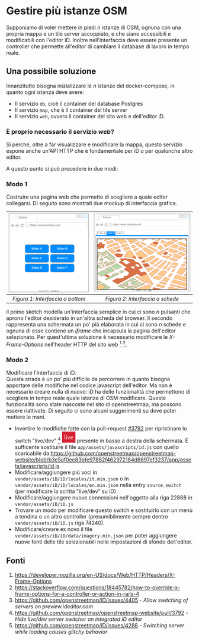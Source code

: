 # Gestire più istanze OSM

Supponiamo di voler mettere in piedi _n_ istanze di OSM, ognuna con una propria mappa e un tile server accoppiato, e che siano accessibili e modificabili con l'editor iD.
Inoltre nell'interfaccia deve essere presente un controller che permette all'editor di cambiare il database di lavoro in tempo reale.

## Una possibile soluzione
Innanzitutto bisogna inizializzare le _n_ istanze del docker-compose, in quanto ogni istanza deve avere:

- Il servizio `db`, cioè il container del database Postgres
- Il servizio `map`, che è il container del tile server
- Il servizio `web`, ovvero il container del sito web e dell'editor iD.

### È proprio necessario il servizio _web_?
Si perché, oltre a far visualizzare e modificare la mappa, questo servizio espone anche un'API HTTP che è fondamentale per iD o per qualunche altro editor.  

A questo punto si può procedere in due modi:

### Modo 1
Costruire una pagina web che permette di scegliere a quale editor collegarsi.
Di seguito sono mostrati due mockup di interfaccia grafica.

<img src="images/buttons-interface.drawio.svg" alt="image" width="370"/>|<img src="images/tabs-interface.drawio.svg" alt="dalmazia-criticita-doppio-semaforo" width="460"/>
:-------------------------:|:-------------------------: 
_Figura 1: Interfaccia a bottoni_ | _Figura 2: Interfaccia a schede_

Il primo sketch modella un'interfaccia semplice in cui ci sono _n_ pulsanti che aprono l'editor desiderato in un'altra scheda del browser.
Il secondo rappresenta una schermata un po' più elaborata in cui ci sono _n_ schede e ognuna di esse contiene un _iframe_ che incapsula la pagina dell'editor selezionato.
Per quest'ultima soluzione è necessario modificare le _X-Frame-Options_ nell'header HTTP del sito web [<sup>1</sup>](https://developer.mozilla.org/en-US/docs/Web/HTTP/Headers/X-Frame-Options) [<sup>2</sup>](https://stackoverflow.com/questions/18445782/how-to-override-x-frame-options-for-a-controller-or-action-in-rails-4).

### Modo 2
Modificare l'interfaccia di iD.  
Questa strada è un po' più difficile da percorrere in quanto bisogna apportare delle modifiche nel codice javascript dell'editor.
Ma non è necessario creare nulla di nuovo: iD ha delle funzionalità che permettono di scegliere in tempo reale quale istanza di OSM modificare. Queste funzionalità sono state nascoste nel sito di openstreetmap, ma possono essere riattivate.
Di seguito ci sono alcuni suggerimenti su dove poter mettere le mani.

- Invertire le modifiche fatte con la pull-request [#3792](https://github.com/openstreetmap/openstreetmap-website/pull/3792) per ripristinare lo switch "live/dev" [<sup>4</sup>](https://github.com/openstreetmap/openstreetmap-website/pull/3792) ![](images/live-dev-button.png) presente in basso a destra della schermata.
È sufficente sostituire il file `app/assets/javascripts/id.js` con quello scaricabile da https://github.com/openstreetmap/openstreetmap-website/blob/b3e5af0ee83bfe97882f462972184d8697ef3237/app/assets/javascripts/id.js
- Modificare/aggiungere più voci in `vendor/assets/iD/iD/locales/it.min.json` o in `vendor/assets/iD/iD/locales/en.min.json` nella entry `source_switch` (per modificare la scritta "live/dev" su iD)
- Modificare/aggiungere nuove connessioni nell'oggetto alla riga 22868 in `vendor/assets/iD/iD.js`
- Trovare un modo per modificare questo switch e sostituirlo con un menù a tendina o un altro controller (presumibilmente sempre dentro `vendor/assets/iD/iD.js` riga 74240).
- Modificare/creare ex novo il file `vendor/assets/iD/iD/data/imagery.min.json` per poter aggiungere nuove fonti delle tile selezionabili nelle impostazioni di sfondo dell'editor.

## Fonti
1. https://developer.mozilla.org/en-US/docs/Web/HTTP/Headers/X-Frame-Options
2. https://stackoverflow.com/questions/18445782/how-to-override-x-frame-options-for-a-controller-or-action-in-rails-4
3. https://github.com/openstreetmap/iD/issues/4405 - _Allow switching of servers on preview.ideditor.com_
4. https://github.com/openstreetmap/openstreetmap-website/pull/3792 - _Hide live/dev server switcher on integrated iD editor_
5. https://github.com/openstreetmap/iD/issues/4288 - _Switching server while loading causes glitchy behavior_